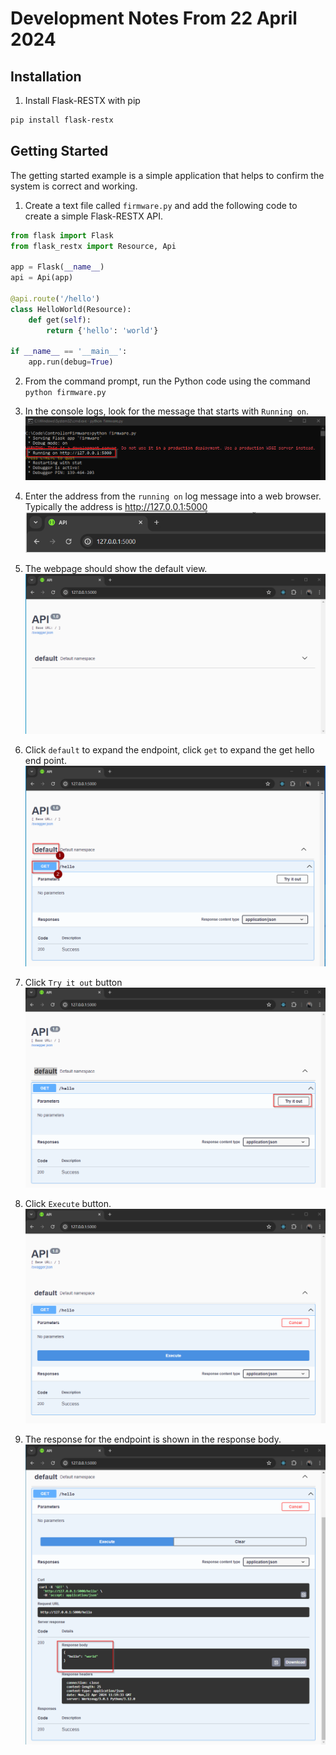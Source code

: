 # Development Notes From 22 April 2024

## Installation

1. Install Flask-RESTX with pip

```bash
pip install flask-restx
```

## Getting Started

The getting started example is a simple application that helps to confirm the system is correct and working.

1. Create a text file called `firmware.py` and add the following code to create a simple Flask-RESTX API.

```py
from flask import Flask
from flask_restx import Resource, Api

app = Flask(__name__)
api = Api(app)

@api.route('/hello')
class HelloWorld(Resource):
    def get(self):
        return {'hello': 'world'}

if __name__ == '__main__':
    app.run(debug=True)
```

2. From the command prompt, run the Python code using the command `python firmware.py`

3. In the console logs, look for the message that starts with `Running on`.
![Runningon](Runningon.png)

4. Enter the address from the `running on` log message into a web browser. Typically the address is http://127.0.0.1:5000
![address](address.png)

5. The webpage should show the default view.
![default](default.png)

6. Click `default` to expand the endpoint, click `get` to expand the get hello end point. 
![defaultget](default-get.png)

7. Click `Try it out` button ![try](default-try.png)

8. Click `Execute` button. ![execute](default-execute.png)

9. The response for the endpoint is shown in the response body. ![response](default-response.png)



